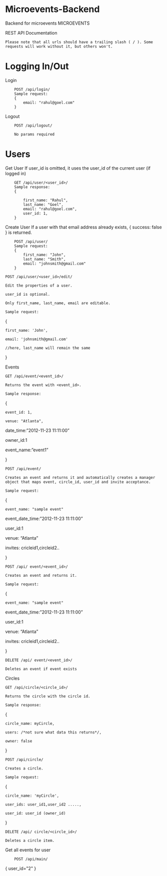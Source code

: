 Microevents-Backend
===================

Backend for microevents
MICROEVENTS 

REST API Documentation 

    Please note that all urls should have a trailing slash ( / ). Some requests will work without it, but others won't. 

Logging In/Out 
======

Login    
```
    POST /api/login/ 
    Sample request: 
    { 
        email: "rahul@goel.com" 
    } 
```
Logout
```
    POST /api/logout/  
    
    No params required 
```

Users 
======

Get User
If user_id is omitted, it uses the user_id of the current user (if logged in) 
```
    GET /api/user/<user_id>/ 
    Sample response: 
    { 

        first_name: "Rahul", 
        last_name: "Goel", 
        email: "rahul@goel.com", 
        user_id: 1, 
    } 
```
Create User
If a user with that email address already exists, { success: false } is returned. 
```
    POST /api/user/ 
    Sample request: 
    { 
        first_name: "John", 
        last_name: "Smith", 
        email: "johnsmith@gmail.com" 
    } 
```

    POST /api/user/<user_id>/edit/ 

    Edit the properties of a user. 

    user_id is optional. 

    Only first_name, last_name, email are editable. 

    Sample request: 

{ 

    first_name: 'John', 

    email: 'johnsmith@gmail.com' 

    //here, last_name will remain the same 

} 

 

Events 

    GET /api/event/<event_id>/  

    Returns the event with <event_id>. 

    Sample response: 

{ 

    event_id: 1, 

    venue: "Atlanta", 

  date_time:”2012-11-23 11:11:00” 

  owner_id:1 

  event_name:”event1” 

} 

    POST /api/event/  

    Creates an event and returns it and automatically creates a manager object that maps event, circle_id, user_id and invite acceptance. 

    Sample request: 

{ 

    event_name: "sample event" 

  event_date_time:”2012-11-23 11:11:00” 

  user_id:1 

  venue: “Atlanta” 

  invites: cricleid1,circleid2.. 

} 

    POST /api/ event/<event_id>/ 

    Creates an event and returns it. 

    Sample request: 

{ 

    event_name: "sample event" 

  event_date_time:”2012-11-23 11:11:00” 

  user_id:1 

  venue: “Atlanta” 

  invites: cricleid1,circleid2.. 

} 

    DELETE /api/ event/<event_id>/ 

    Deletes an event if event exists 

Circles 

    GET /api/circle/<circle_id>/ 

    Returns the circle with the circle id. 

    Sample response: 

{ 

    circle_name: myCircle, 

    users: /*not sure what data this returns*/, 

    owner: false 

} 

    POST /api/circle/ 

    Creates a circle. 

    Sample request: 

{ 

    circle_name: 'myCircle', 

    user_ids: user_id1,user_id2 ....., 

    user_id: user_id (owner_id) 

} 

    DELETE /api/ circle/<circle_id>/ 

    Deletes a circle item. 

 

 
Get all events for user

    
        POST /api/main/
 
{
    user_id="2"
}
 

 
